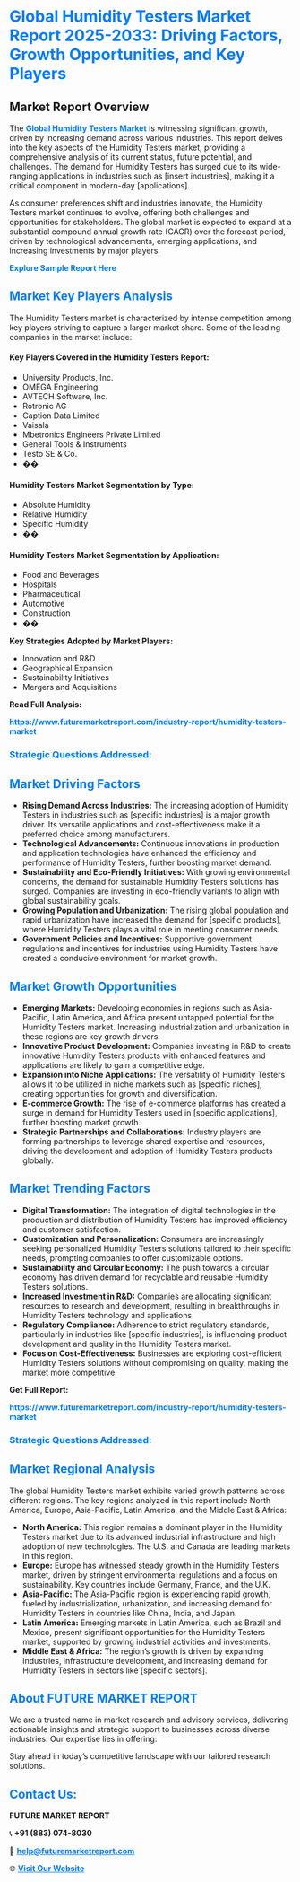 <h1 style="color: #007BFF;">Global Humidity Testers Market Report 2025-2033: Driving Factors, Growth Opportunities, and Key Players</h1>

<section id="overview">
<h2>Market Report Overview</h2>
<p>The <a href="https://www.futuremarketreport.com/industry-report/humidity-testers-market" style="color: #007BFF; text-decoration: none;"><strong>Global Humidity Testers Market</strong></a> is witnessing significant growth, driven by increasing demand across various industries. This report delves into the key aspects of the Humidity Testers market, providing a comprehensive analysis of its current status, future potential, and challenges. The demand for Humidity Testers has surged due to its wide-ranging applications in industries such as [insert industries], making it a critical component in modern-day [applications].</p>
<p>As consumer preferences shift and industries innovate, the Humidity Testers market continues to evolve, offering both challenges and opportunities for stakeholders. The global market is expected to expand at a substantial compound annual growth rate (CAGR) over the forecast period, driven by technological advancements, emerging applications, and increasing investments by major players.</p>
</section>

<section id="overview">
<p><a href="https://www.futuremarketreport.com/request-sample/reportId=118121" style="color: #007BFF; text-decoration: none;"><strong>Explore Sample Report Here</strong></a></p>
</section>

<section id="key-players">
<h2 style="color: #007BFF;">Market Key Players Analysis</h2>
<p>The Humidity Testers market is characterized by intense competition among key players striving to capture a larger market share. Some of the leading companies in the market include:</p>
<h4>Key Players Covered in the Humidity Testers Report:</h4>
<ul><li>University Products, Inc.</li><li>OMEGA Engineering</li><li>AVTECH Software, Inc.</li><li>Rotronic AG</li><li>Caption Data Limited</li><li>Vaisala</li><li>Mbetronics Engineers Private Limited</li><li>General Tools &amp; Instruments</li><li>Testo SE &amp; Co.</li><li>��</li></ul>
<h4>Humidity Testers Market Segmentation by Type:</h4>
<ul><li>Absolute Humidity</li><li>Relative Humidity</li><li>Specific Humidity</li><li>��</li></ul>

<h4>Humidity Testers Market Segmentation by Application:</h4>
<ul><li>Food and Beverages</li><li>Hospitals</li><li>Pharmaceutical</li><li>Automotive</li><li>Construction</li><li>��</li></ul>
<p><strong>Key Strategies Adopted by Market Players:</strong></p>
<ul>
<li>Innovation and R&D</li>
<li>Geographical Expansion</li>
<li>Sustainability Initiatives</li>
<li>Mergers and Acquisitions</li>
</ul>
</section>

<section>
<p><strong>Read Full Analysis: </strong></p><a href="https://www.futuremarketreport.com/industry-report/humidity-testers-market" style="color: #007BFF; text-decoration: none;"><strong>https://www.futuremarketreport.com/industry-report/humidity-testers-market</strong></a>
<h3 style="color: #007BFF;">Strategic Questions Addressed:</h3>
</section>

<section id="driving-factors">
<h2 style="color: #007BFF;">Market Driving Factors</h2>
<ul>
<li><strong>Rising Demand Across Industries:</strong> The increasing adoption of Humidity Testers in industries such as [specific industries] is a major growth driver. Its versatile applications and cost-effectiveness make it a preferred choice among manufacturers.</li>
<li><strong>Technological Advancements:</strong> Continuous innovations in production and application technologies have enhanced the efficiency and performance of Humidity Testers, further boosting market demand.</li>
<li><strong>Sustainability and Eco-Friendly Initiatives:</strong> With growing environmental concerns, the demand for sustainable Humidity Testers solutions has surged. Companies are investing in eco-friendly variants to align with global sustainability goals.</li>
<li><strong>Growing Population and Urbanization:</strong> The rising global population and rapid urbanization have increased the demand for [specific products], where Humidity Testers plays a vital role in meeting consumer needs.</li>
<li><strong>Government Policies and Incentives:</strong> Supportive government regulations and incentives for industries using Humidity Testers have created a conducive environment for market growth.</li>
</ul>
</section>

<section id="growth-opportunities">
<h2 style="color: #007BFF;">Market Growth Opportunities</h2>
<ul>
<li><strong>Emerging Markets:</strong> Developing economies in regions such as Asia-Pacific, Latin America, and Africa present untapped potential for the Humidity Testers market. Increasing industrialization and urbanization in these regions are key growth drivers.</li>
<li><strong>Innovative Product Development:</strong> Companies investing in R&D to create innovative Humidity Testers products with enhanced features and applications are likely to gain a competitive edge.</li>
<li><strong>Expansion into Niche Applications:</strong> The versatility of Humidity Testers allows it to be utilized in niche markets such as [specific niches], creating opportunities for growth and diversification.</li>
<li><strong>E-commerce Growth:</strong> The rise of e-commerce platforms has created a surge in demand for Humidity Testers used in [specific applications], further boosting market growth.</li>
<li><strong>Strategic Partnerships and Collaborations:</strong> Industry players are forming partnerships to leverage shared expertise and resources, driving the development and adoption of Humidity Testers products globally.</li>
</ul>
</section>

<section id="trending-factors">
<h2 style="color: #007BFF;">Market Trending Factors</h2>
<ul>
<li><strong>Digital Transformation:</strong> The integration of digital technologies in the production and distribution of Humidity Testers has improved efficiency and customer satisfaction.</li>
<li><strong>Customization and Personalization:</strong> Consumers are increasingly seeking personalized Humidity Testers solutions tailored to their specific needs, prompting companies to offer customizable options.</li>
<li><strong>Sustainability and Circular Economy:</strong> The push towards a circular economy has driven demand for recyclable and reusable Humidity Testers solutions.</li>
<li><strong>Increased Investment in R&D:</strong> Companies are allocating significant resources to research and development, resulting in breakthroughs in Humidity Testers technology and applications.</li>
<li><strong>Regulatory Compliance:</strong> Adherence to strict regulatory standards, particularly in industries like [specific industries], is influencing product development and quality in the Humidity Testers market.</li>
<li><strong>Focus on Cost-Effectiveness:</strong> Businesses are exploring cost-efficient Humidity Testers solutions without compromising on quality, making the market more competitive.</li>
</ul>
</section>

<section>
<p><strong>Get Full Report: </strong></p><a href="https://www.futuremarketreport.com/industry-report/humidity-testers-market" style="color: #007BFF; text-decoration: none;"><strong>https://www.futuremarketreport.com/industry-report/humidity-testers-market</strong></a>
<h3 style="color: #007BFF;">Strategic Questions Addressed:</h3>
</section>


<section id="regional-analysis">
<h2 style="color: #007BFF;">Market Regional Analysis</h2>
<p>The global Humidity Testers market exhibits varied growth patterns across different regions. The key regions analyzed in this report include North America, Europe, Asia-Pacific, Latin America, and the Middle East & Africa:</p>
<ul>
<li><strong>North America:</strong> This region remains a dominant player in the Humidity Testers market due to its advanced industrial infrastructure and high adoption of new technologies. The U.S. and Canada are leading markets in this region.</li>
<li><strong>Europe:</strong> Europe has witnessed steady growth in the Humidity Testers market, driven by stringent environmental regulations and a focus on sustainability. Key countries include Germany, France, and the U.K.</li>
<li><strong>Asia-Pacific:</strong> The Asia-Pacific region is experiencing rapid growth, fueled by industrialization, urbanization, and increasing demand for Humidity Testers in countries like China, India, and Japan.</li>
<li><strong>Latin America:</strong> Emerging markets in Latin America, such as Brazil and Mexico, present significant opportunities for the Humidity Testers market, supported by growing industrial activities and investments.</li>
<li><strong>Middle East & Africa:</strong> The region’s growth is driven by expanding industries, infrastructure development, and increasing demand for Humidity Testers in sectors like [specific sectors].</li>
</ul>
</section>

<footer>
<h2 style="color: #007BFF;">About FUTURE MARKET REPORT</h2>
<p>We are a trusted name in market research and advisory services, delivering actionable insights and strategic support to businesses across diverse industries. Our expertise lies in offering:</p>

<p>Stay ahead in today’s competitive landscape with our tailored research solutions.</p>

<h2 style="color: #007BFF;">Contact Us:</h2>
<p><strong>FUTURE MARKET REPORT</strong></p>
<p>📞 <strong>+91 (883) 074-8030</strong></p>
<p>📧 <strong><a href="mailto:help@futuremarketreport.com" style="color: #007BFF;">help@futuremarketreport.com</a></strong></p>
<p>🌐 <strong><a href="https://www.futuremarketreport.com/" style="color: #007BFF;">Visit Our Website</a></strong></p>
</footer>
